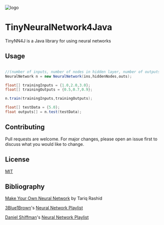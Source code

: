 ![logo](https://i.imgur.com/D6f4eJR.png)
# TinyNeuralNetwork4Java

TinyNN4J is a Java library for using neural networks


## Usage

```java

//(number of inputs, number of nodes in hidden layer, number of outputs)
NeuralNetwork n = new NeuralNetwork(ins,hiddenNodes,outs);

float[] trainingInputs = {1.0,2.0,3.0};
float[] trainingOutputs = {0.5,0.7,0.9};

n.train(trainingInputs,trainingOutputs);

float[] testData = {5.0};
float outputs[] = n.test(testData);
```
## Contributing
Pull requests are welcome. For major changes, please open an issue first to discuss what you would like to change.

## License
[MIT](https://choosealicense.com/licenses/mit/)

## Bibliography
[Make Your Own Neural Network](https://www.amazon.com/gp/product/1530826608/) by Tariq Rashid

[3Blue1Brown](https://github.com/3b1b/)'s [Neural Network Playlist](https://www.youtube.com/playlist?list=PLZHQObOWTQDNU6R1_67000Dx_ZCJB-3pi/)

[Daniel Shiffman](https://github.com/shiffman/)'s [Neural Network Playlist](https://www.youtube.com/playlist?list=PLRqwX-V7Uu6aCibgK1PTWWu9by6XFdCfh/)
